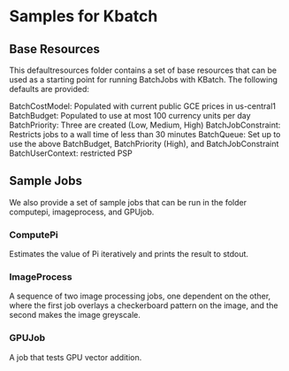 # Samples for Kbatch

## Base Resources

This defaultresources folder contains a set of base resources that can be used as a starting point for
running BatchJobs with KBatch. The following defaults are provided:

BatchCostModel: Populated with current public GCE prices in us-central1
BatchBudget: Populated to use at most 100 currency units per day
BatchPriority: Three are created (Low, Medium, High)
BatchJobConstraint: Restricts jobs to a wall time of less than 30 minutes
BatchQueue: Set up to use the above BatchBudget, BatchPriority (High), and BatchJobConstraint 
BatchUserContext: restricted PSP

## Sample Jobs

We also provide a set of sample jobs that can be run in the folder computepi, imageprocess, and GPUjob.

### ComputePi

Estimates the value of Pi iteratively and prints the result to stdout.

### ImageProcess

A sequence of two image processing jobs, one dependent on the other, where the first job overlays a
checkerboard pattern on the image, and the second makes the image greyscale.

### GPUJob

A job that tests GPU vector addition.

